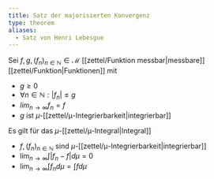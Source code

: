 ```yaml
---
title: Satz der majorisierten Konvergenz
type: theorem
aliases:
  - Satz von Henri Lebesgue
---
```


Sei $f, g, (f_n)_{n \in \mathbb{N}} \in \mathcal{M}$ [[zettel/Funktion messbar|messbare]] [[zettel/Funktion|Funktionen]] mit
- $g \ge 0$
- $\forall n \in \mathbb{N} : |f_n| \le g$
- $lim_{n \to \infty} f_n = f$
- $g$ ist $\mu$-[[zettel/μ-Integrierbarkeit|integrierbar]]

Es gilt für das $\mu$-[[zettel/μ-Integral|Integral]]
- $f, (f_n)_{n \in \mathbb{N}}$ sind $\mu$-[[zettel/μ-Integrierbarkeit|integrierbar]]
- $\lim_{n \to \infty} \int |f_n - f| d\mu = 0$
- $\lim_{n \to \infty} \int f_n d\mu = \int f d\mu$